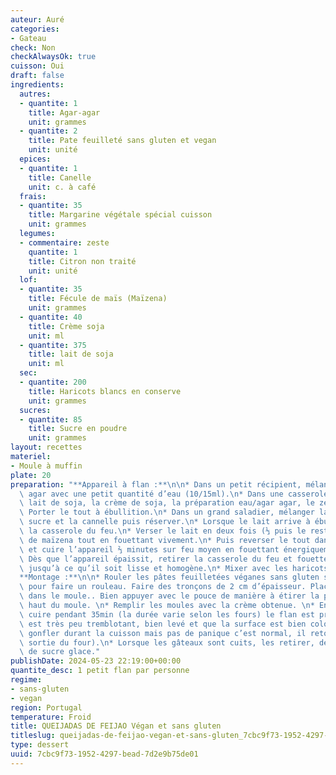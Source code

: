 ```yaml
---
auteur: Auré
categories:
- Gateau
check: Non
checkAlwaysOk: true
cuisson: Oui
draft: false
ingredients:
  autres:
  - quantite: 1
    title: Agar-agar
    unit: grammes
  - quantite: 2
    title: Pate feuilleté sans gluten et vegan
    unit: unité
  epices:
  - quantite: 1
    title: Canelle
    unit: c. à café
  frais:
  - quantite: 35
    title: Margarine végétale spécial cuisson
    unit: grammes
  legumes:
  - commentaire: zeste
    quantite: 1
    title: Citron non traité
    unit: unité
  lof:
  - quantite: 35
    title: Fécule de maïs (Maïzena)
    unit: grammes
  - quantite: 40
    title: Crème soja
    unit: ml
  - quantite: 375
    title: lait de soja
    unit: ml
  sec:
  - quantite: 200
    title: Haricots blancs en conserve
    unit: grammes
  sucres:
  - quantite: 85
    title: Sucre en poudre
    unit: grammes
layout: recettes
materiel:
- Moule à muffin
plate: 20
preparation: "**Appareil à flan :**\n\n* Dans un petit récipient, mélanger l’agar\
  \ agar avec une petit quantité d’eau (10/15ml).\n* Dans une casserole, verser le\
  \ lait de soja, la crème de soja, la préparation eau/agar agar, le zeste de citron.\
  \ Porter le tout à ébullition.\n* Dans un grand saladier, mélanger la maïzena, le\
  \ sucre et la cannelle puis réserver.\n* Lorsque le lait arrive à ébullition, retirer\
  \ la casserole du feu.\n* Verser le lait en deux fois (⅓ puis le reste) sur le mélange\
  \ de maïzena tout en fouettant vivement.\n* Puis reverser le tout dans la casserole\
  \ et cuire l’appareil ⅔ minutes sur feu moyen en fouettant énergiquement sans arrêt.\
  \ Dès que l’appareil épaissit, retirer la casserole du feu et fouetter l’appareil\
  \ jusqu’à ce qu’il soit lisse et homogène.\n* Mixer avec les haricots blancs.\n\n\
  **Montage :**\n\n* Rouler les pâtes feuilletées véganes sans gluten sur elles-mêmes\
  \ pour faire un rouleau. Faire des tronçons de 2 cm d’épaisseur. Placez chaque tranche\
  \ dans le moule.. Bien appuyer avec le pouce de manière à étirer la pâte vers le\
  \ haut du moule. \n* Remplir les moules avec la crème obtenue. \n* Enfourner et\
  \ cuire pendant 35min (la durée varie selon les fours) le flan est prêt lorsqu’il\
  \ est très peu tremblotant, bien levé et que la surface est bien coloré (il va beaucoup\
  \ gonfler durant la cuisson mais pas de panique c’est normal, il retombera à la\
  \ sortie du four).\n* Lorsque les gâteaux sont cuits, les retirer, démouler et saupoudrer\
  \ de sucre glace."
publishDate: 2024-05-23 22:19:00+00:00
quantite_desc: 1 petit flan par personne
regime:
- sans-gluten
- vegan
region: Portugal
temperature: Froid
title: QUEIJADAS DE FEIJAO Végan et sans gluten
titleslug: queijadas-de-feijao-vegan-et-sans-gluten_7cbc9f73-1952-4297-bead-7d2e9b75de01
type: dessert
uuid: 7cbc9f73-1952-4297-bead-7d2e9b75de01
---
```

